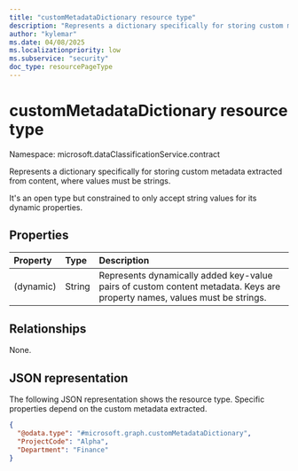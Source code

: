 ```yaml
---
title: "customMetadataDictionary resource type"
description: "Represents a dictionary specifically for storing custom metadata extracted from content, where values must be strings."
author: "kylemar"
ms.date: 04/08/2025
ms.localizationpriority: low
ms.subservice: "security"
doc_type: resourcePageType
---
```


# customMetadataDictionary resource type

Namespace: microsoft.dataClassificationService.contract

Represents a dictionary specifically for storing custom metadata extracted from content, where values must be strings.

It's an open type but constrained to only accept string values for its dynamic properties.

## Properties

| Property    | Type   | Description                                                              |
| :---------- | :----- | :----------------------------------------------------------------------- |
| (dynamic)   | String | Represents dynamically added key-value pairs of custom content metadata. Keys are property names, values must be strings. |

## Relationships

None.

## JSON representation

The following JSON representation shows the resource type. Specific properties depend on the custom metadata extracted.
<!-- {
  "blockType": "resource",
  "@odata.type": "microsoft.graph.customMetadataDictionary",
  "openType": true
}-->
``` json
{
  "@odata.type": "#microsoft.graph.customMetadataDictionary",
  "ProjectCode": "Alpha",
  "Department": "Finance"
}
```
